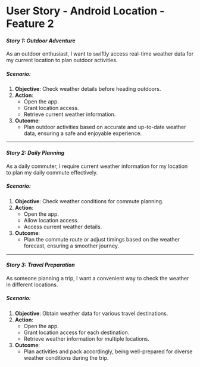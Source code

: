 # User Story - Android Location - Feature 2

#### *Story 1: Outdoor Adventure*

As an outdoor enthusiast, I want to swiftly access real-time weather data for my current location to plan outdoor activities.

##### Scenario:
1. **Objective**: Check weather details before heading outdoors.
2. **Action**:
    - Open the app.
    - Grant location access.
    - Retrieve current weather information.
3. **Outcome**:
    - Plan outdoor activities based on accurate and up-to-date weather data, ensuring a safe and enjoyable experience.

---

#### *Story 2: Daily Planning*

As a daily commuter, I require current weather information for my location to plan my daily commute effectively.

##### Scenario:
1. **Objective**: Check weather conditions for commute planning.
2. **Action**:
    - Open the app.
    - Allow location access.
    - Access current weather details.
3. **Outcome**:
    - Plan the commute route or adjust timings based on the weather forecast, ensuring a smoother journey.

---

#### *Story 3: Travel Preparation*

As someone planning a trip, I want a convenient way to check the weather in different locations.

##### Scenario:
1. **Objective**: Obtain weather data for various travel destinations.
2. **Action**:
    - Open the app.
    - Grant location access for each destination.
    - Retrieve weather information for multiple locations.
3. **Outcome**:
    - Plan activities and pack accordingly, being well-prepared for diverse weather conditions during the trip.

